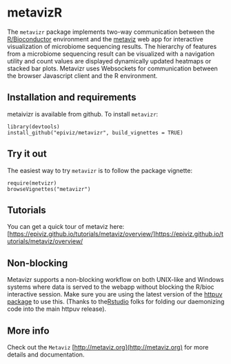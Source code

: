 metavizR
========

The `metavizr` package implements two-way communication between the [R/Bioconductor](http://bioconductor.org) environment and the [metaviz](http://metaviz.cbcb.umd.edu) web app for interactive visualization of microbiome sequencing results. The hierarchy of features from a microbiome sequencing result can be visualized with a navigation utility and count values are displayed dynamically updated heatmaps or stacked bar plots. Metavizr uses Websockets for communication between the browser Javascript client and the R environment.

## Installation and requirements
metaivizr is available from github. To install `metavizr`:

```{r}
library(devtools)
install_github("epiviz/metavizr", build_vignettes = TRUE)
```

## Try it out

The easiest way to try `metavizr` is to follow the package vignette:

```{r}
require(metvizr)
browseVignettes("metavizr")
```

## Tutorials

You can get a quick tour of metaviz here: [https://epiviz.github.io/tutorials/metaviz/overview/]https://epiviz.github.io/tutorials/metaviz/overview/

## Non-blocking

Metavizr supports a non-blocking workflow on both UNIX-like and Windows systems where data is served to the webapp without blocking the R/bioc interactive session. Make sure you are using the latest version of the [httpuv package](http://cran.r-project.org/web/packages/httpuv/index.html) to use this. (Thanks to the[Rstudio](http://rstudio.org) folks for folding our daemonizing code into the main httpuv release).

## More info

Check out the `Metaviz` [http://metaviz.org](http://metaviz.org) for more details and documentation.
